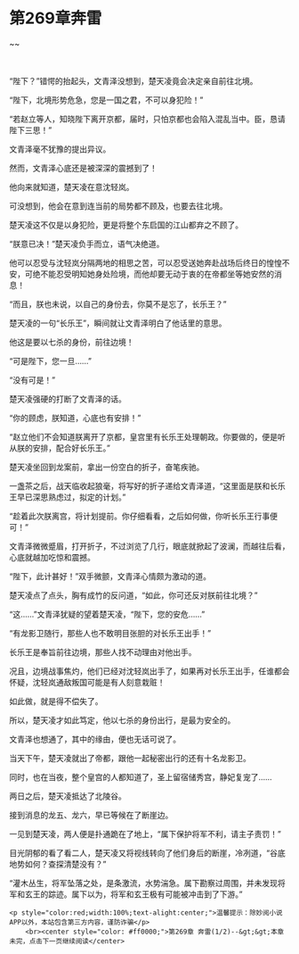 # 第269章奔雷
~~
    	    <p name="pagetop" href="javascript:void(0);" onclick="return false" style="line-height: 35px;padding: 10px;color: #333;"> </p><p>“陛下？”错愕的抬起头，文青泽没想到，楚天凌竟会决定亲自前往北境。</p><p>“陛下，北境形势危急，您是一国之君，不可以身犯险！”</p><p>“若赵立等人，知晓陛下离开京都，届时，只怕京都也会陷入混乱当中。臣，恳请陛下三思！”</p><p>文青泽毫不犹豫的提出异议。</p><p>然而，文青泽心底还是被深深的震撼到了！</p><p>他向来就知道，楚天凌在意沈轻岚。</p><p>可没想到，他会在意到连当前的局势都不顾及，也要去往北境。</p><p>楚天凌这不仅是以身犯险，更是将整个东启国的江山都弃之不顾了。</p><p>“朕意已决！”楚天凌负手而立，语气决绝道。</p><p>他可以忍受与沈轻岚分隔两地的相思之苦，可以忍受送她奔赴战场后终日的惶惶不安，可绝不能忍受明知她身处险境，而他却要无动于衷的在帝都坐等她安然的消息！</p><p>“而且，朕也未说，以自己的身份去，你莫不是忘了，长乐王？”</p><p>楚天凌的一句“长乐王”，瞬间就让文青泽明白了他话里的意思。</p><p>他这是要以七杀的身份，前往边境！</p><p>“可是陛下，您一旦……”</p><p>“没有可是！”</p><p>楚天凌强硬的打断了文青泽的话。</p><p>“你的顾虑，朕知道，心底也有安排！”</p><p>“赵立他们不会知道朕离开了京都，皇宫里有长乐王处理朝政。你要做的，便是听从朕的安排，配合好长乐王。”</p><p>楚天凌坐回到龙案前，拿出一份空白的折子，奋笔疾驰。</p><p>一盏茶之后，战天临收起狼毫，将写好的折子递给文青泽道，“这里面是朕和长乐王早已深思熟虑过，拟定的计划。”</p><p>“趁着此次朕离宫，将计划提前。你仔细看看，之后如何做，你听长乐王行事便可！”</p><p>文青泽微微蹙眉，打开折子，不过浏览了几行，眼底就掀起了波澜，而越往后看，心底就越加吃惊和震撼。</p><p>“陛下，此计甚好！”双手微颤，文青泽心情颇为激动的道。</p><p>楚天凌点了点头，胸有成竹的反问道，“如此，你可还反对朕前往北境？”</p><p>“这……”文青泽犹疑的望着楚天凌，“陛下，您的安危……”</p><p>“有龙影卫随行，那些人也不敢明目张胆的对长乐王出手！”</p><p>长乐王是奉旨前往边境，那些人找不动理由对他出手。</p><p>况且，边境战事焦灼，他们已经对沈轻岚出手了，如果再对长乐王出手，任谁都会怀疑，沈轻岚通敌叛国可能是有人刻意栽赃！</p><p>如此做，就是得不偿失了。</p><p>所以，楚天凌才如此笃定，他以七杀的身份出行，是最为安全的。</p><p>文青泽也想通了，其中的缘由，便也无话可说了。</p><p>当天下午，楚天凌就出了帝都，跟他一起秘密出行的还有十名龙影卫。</p><p>同时，也在当夜，整个皇宫的人都知道了，圣上留宿储秀宫，静妃复宠了……</p><p>两日之后，楚天凌抵达了北陵谷。</p><p>接到消息的龙五、龙六，早已等候在了断崖边。</p><p>一见到楚天凌，两人便是扑通跪在了地上，“属下保护将军不利，请主子责罚！”</p><p>目光阴郁的看了看二人，楚天凌又将视线转向了他们身后的断崖，冷冽道，“谷底地势如何？查探清楚没有？”</p><p>“灌木丛生，将军坠落之处，是条激流，水势湍急。属下勘察过周围，并未发现将军和玄王的踪迹。属下以为，将军和玄王极有可能被冲击到了下游。”</p>
    	
   	<p style="color:red;width:100%;text-alight:center;">温馨提示：除妙阅小说APP以外，本站包含第三方内容，谨防诈骗</p>
    	<br><center style="color: #ff0000;">第269章 奔雷(1/2)--&gt;&gt;本章未完，点击下一页继续阅读</center>
    	
